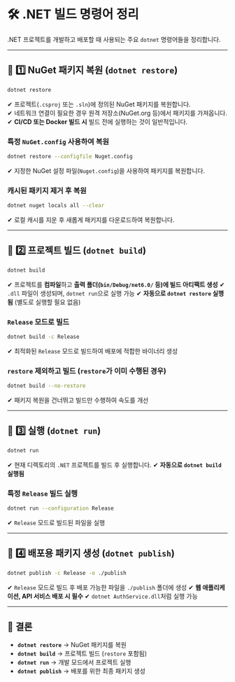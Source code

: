 # 🛠️ .NET 빌드 명령어 정리

.NET 프로젝트를 개발하고 배포할 때 사용되는 주요 `dotnet` 명령어들을 정리합니다.

---

## 📌 1️⃣ NuGet 패키지 복원 (`dotnet restore`)

```bash
dotnet restore
```

✔ 프로젝트(`.csproj` 또는 `.sln`)에 정의된 NuGet 패키지를 복원합니다.  
✔ 네트워크 연결이 필요한 경우 원격 저장소(NuGet.org 등)에서 패키지를 가져옵니다.  
✔ **CI/CD 또는 Docker 빌드 시** 빌드 전에 실행하는 것이 일반적입니다.

### 특정 `NuGet.config` 사용하여 복원

```bash
dotnet restore --configfile Nuget.config
```

✔ 지정한 NuGet 설정 파일(`Nuget.config`)을 사용하여 패키지를 복원합니다.

### 캐시된 패키지 제거 후 복원

```bash
dotnet nuget locals all --clear
```

✔ 로컬 캐시를 지운 후 새롭게 패키지를 다운로드하여 복원합니다.

---

## 📌 2️⃣ 프로젝트 빌드 (`dotnet build`)

```bash
dotnet build
```

✔ 프로젝트를 **컴파일**하고 **출력 폴더(`bin/Debug/net6.0/` 등)에 빌드 아티팩트 생성**
✔ `.dll` 파일이 생성되며, `dotnet run`으로 실행 가능
✔ **자동으로 `dotnet restore` 실행됨** (별도로 실행할 필요 없음)

### `Release` 모드로 빌드

```bash
dotnet build -c Release
```

✔ 최적화된 `Release` 모드로 빌드하여 배포에 적합한 바이너리 생성

### `restore` 제외하고 빌드 (`restore`가 이미 수행된 경우)

```bash
dotnet build --no-restore
```

✔ 패키지 복원을 건너뛰고 빌드만 수행하여 속도를 개선

---

## 📌 3️⃣ 실행 (`dotnet run`)

```bash
dotnet run
```

✔ 현재 디렉토리의 `.NET` 프로젝트를 빌드 후 실행합니다.
✔ **자동으로 `dotnet build` 실행됨**

### 특정 `Release` 빌드 실행

```bash
dotnet run --configuration Release
```

✔ `Release` 모드로 빌드된 파일을 실행

---

## 📌 4️⃣ 배포용 패키지 생성 (`dotnet publish`)

```bash
dotnet publish -c Release -o ./publish
```

✔ `Release` 모드로 빌드 후 배포 가능한 파일을 `./publish` 폴더에 생성
✔ **웹 애플리케이션, API 서비스 배포 시 필수**
✔ `dotnet AuthService.dll`처럼 실행 가능

---

## 🎯 결론

- **`dotnet restore`** → NuGet 패키지를 복원
- **`dotnet build`** → 프로젝트 빌드 (`restore` 포함됨)
- **`dotnet run`** → 개발 모드에서 프로젝트 실행
- **`dotnet publish`** → 배포를 위한 최종 패키지 생성
